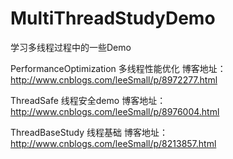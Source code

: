 # MultiThreadStudyDemo
学习多线程过程中的一些Demo

PerformanceOptimization 多线程性能优化 博客地址：http://www.cnblogs.com/leeSmall/p/8972277.html  

ThreadSafe 线程安全demo 博客地址：http://www.cnblogs.com/leeSmall/p/8976004.html  

ThreadBaseStudy 线程基础 博客地址：http://www.cnblogs.com/leeSmall/p/8213857.html  